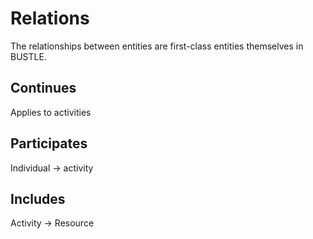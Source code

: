 # Relations

The relationships between entities are first-class entities themselves in BUSTLE.

## Continues

Applies to activities


## Participates

Individual -> activity

## Includes

Activity -> Resource 


